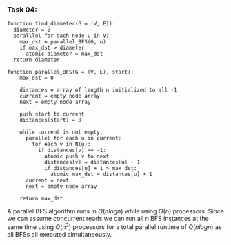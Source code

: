 ### Task 04:

```
function find_diameter(G = (V, E)):
  diameter = 0
  paralllel for each node u in V:
    max_dst = parallel_BFS(G, u)
    if max_dst > diameter:
      atomic diameter = max_dst
  return diameter
  
function parallel_BFS(G = (V, E), start):
    max_dst = 0
    
    distances = array of length n initialized to all -1
    current = empty node array
    next = empty node array
    
    push start to current
    distances[start] = 0
    
    while current is not empty:
      parallel for each u in current:
        for each v in N(u):
          if distances[v] == -1:
            atomic push v to next
            distances[v] = distances[u] + 1
            if distances[u] + 1 > max_dst:
              atomic max_dst = distances[u] + 1
      current = next
      next = empty node array
      
    return max_dst          
```

A parallel BFS algorithm runs in $O(nlogn)$ while using $O(n)$ processors. Since we can assume concurrent reads
we can run all n BFS instances at the same time using $O(n^2)$ processors for a total parallel runtime of $O(nlogn)$
as all BFSs all executed simultaneously.